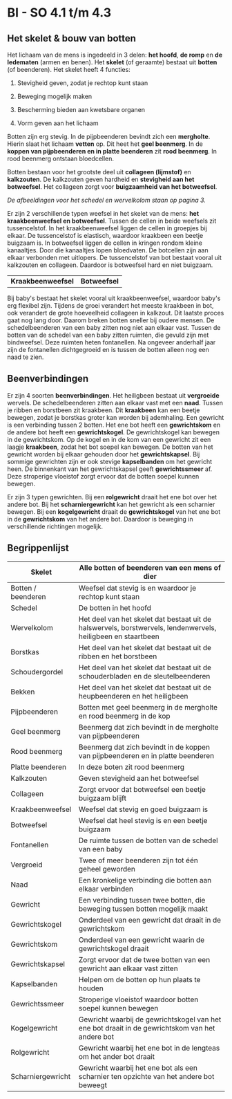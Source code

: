 # BI - SO 4.1 t/m 4.3

## Het skelet & bouw van botten

Het lichaam van de mens is ingedeeld in 3 delen: **het hoofd**, **de romp** en **de ledematen** (armen en benen). Het **skelet** (of geraamte) bestaat uit **botten** (of beenderen). Het skelet heeft 4 functies:

1. Stevigheid geven, zodat je rechtop kunt staan

2. Beweging mogelijk maken

3. Bescherming bieden aan kwetsbare organen

4. Vorm geven aan het lichaam

Botten zijn erg stevig. In de pijpbeenderen bevindt zich een **mergholte**. Hierin slaat het lichaam **vetten** op. Dit heet het **geel beenmerg**. In de **koppen van pijpbeenderen en in platte beenderen** zit **rood beenmerg**. In rood beenmerg ontstaan bloedcellen.

Botten bestaan voor het grootste deel uit **collageen (lijmstof)** en **kalkzouten**. De kalkzouten geven hardheid en **stevigheid aan het botweefsel**. Het collageen zorgt voor **buigzaamheid van het botweefsel**.

*De afbeeldingen voor het schedel en wervelkolom staan op pagina 3.*

Er zijn 2 verschillende typen weefsel in het skelet van de mens: **het kraakbeenweefsel en botweefsel**. Tussen de cellen in beide weefsels zit tussencelstof. In het kraakbeenweefsel liggen de cellen in groepjes bij elkaar. De tussencelstof is elastisch, waardoor kraakbeen een beetje buigzaam is. In botweefsel liggen de cellen in kringen rondom kleine kanaaltjes. Door die kanaaltjes lopen bloedvaten. De botcellen zijn aan elkaar verbonden met uitlopers. De tussencelstof van bot bestaat vooral uit kalkzouten en collageen. Daardoor is botweefsel hard en niet buigzaam.

|  |  |
|----|----|
| **Kraakbeenweefsel** | **Botweefsel** |

Bij baby's bestaat het skelet vooral uit kraakbeenweefsel, waardoor baby's erg flexibel zijn. Tijdens de groei verandert het meeste kraakbeen in bot, ook verandert de grote hoeveelheid collageen in kalkzout. Dit laatste proces gaat nog lang door. Daarom breken botten sneller bij oudere mensen. De schedelbeenderen van een baby zitten nog niet aan elkaar vast. Tussen de botten van de schedel van een baby zitten ruimten, die gevuld zijn met bindweefsel. Deze ruimten heten fontanellen. Na ongeveer anderhalf jaar zijn de fontanellen dichtgegroeid en is tussen de botten alleen nog een naad te zien.

## Beenverbindingen

Er zijn 4 soorten **beenverbindingen**. Het heiligbeen bestaat uit **vergroeide** wervels. De schedelbeenderen zitten aan elkaar vast met een **naad**. Tussen je ribben en borstbeen zit kraakbeen. Dit **kraakbeen** kan een beetje bewegen, zodat je borstkas groter kan worden bij ademhaling. Een gewricht is een verbinding tussen 2 botten. Het ene bot heeft een **gewrichtskom** en de andere bot heeft een **gewrichtskogel**. De gewrichtskogel kan bewegen in de gewrichtskom. Op de kogel en in de kom van een gewricht zit een laagje **kraakbeen**, zodat het bot soepel kan bewegen. De botten van het gewricht worden bij elkaar gehouden door het **gewrichtskapsel**. Bij sommige gewrichten zijn er ook stevige **kapselbanden** om het gewricht heen. De binnenkant van het gewrichtskapsel geeft **gewrichtssmeer** af. Deze stroperige vloeistof zorgt ervoor dat de botten soepel kunnen bewegen.

Er zijn 3 typen gewrichten. Bij een **rolgewricht** draait het ene bot over het andere bot. Bij het **scharniergewricht** kan het gewricht als een scharnier bewegen. Bij een **kogelgewricht** draait de **gewrichtskogel** van het ene bot in de **gewrichtskom** van het andere bot. Daardoor is beweging in verschillende richtingen mogelijk.

## Begrippenlijst

| Skelet | Alle botten of beenderen van een mens of dier |
|----|----|
| Botten / beenderen | Weefsel dat stevig is en waardoor je rechtop kunt staan |
| Schedel | De botten in het hoofd |
| Wervelkolom | Het deel van het skelet dat bestaat uit de halswervels, borstwervels, lendenwervels, heiligbeen en staartbeen |
| Borstkas | Het deel van het skelet dat bestaat uit de ribben en het borstbeen |
| Schoudergordel | Het deel van het skelet dat bestaat uit de schouderbladen en de sleutelbeenderen |
| Bekken | Het deel van het skelet dat bestaat uit de heupbeenderen en het heiligbeen |
| Pijpbeenderen | Botten met geel beenmerg in de mergholte en rood beenmerg in de kop |
| Geel beenmerg | Beenmerg dat zich bevindt in de mergholte van pijpbeenderen |
| Rood beenmerg | Beenmerg dat zich bevindt in de koppen van pijpbeenderen en in platte beenderen |
| Platte beenderen | In deze boten zit rood beenmerg |
| Kalkzouten | Geven stevigheid aan het botweefsel |
| Collageen | Zorgt ervoor dat botweefsel een beetje buigzaam blijft |
| Kraakbeenweefsel | Weefsel dat stevig en goed buigzaam is |
| Botweefsel | Weefsel dat heel stevig is en een beetje buigzaam |
| Fontanellen | De ruimte tussen de botten van de schedel van een baby |
| Vergroeid | Twee of meer beenderen zijn tot één geheel geworden |
| Naad | Een kronkelige verbinding die botten aan elkaar verbinden |
| Gewricht | Een verbinding tussen twee botten, die beweging tussen botten mogelijk maakt |
| Gewrichtskogel | Onderdeel van een gewricht dat draait in de gewrichtskom |
| Gewrichtskom | Onderdeel van een gewricht waarin de gewrichtskogel draait |
| Gewrichtskapsel | Zorgt ervoor dat de twee botten van een gewricht aan elkaar vast zitten |
| Kapselbanden | Helpen om de botten op hun plaats te houden |
| Gewrichtssmeer | Stroperige vloeistof waardoor botten soepel kunnen bewegen |
| Kogelgewricht | Gewricht waarbij de gewrichtskogel van het ene bot draait in de gewrichtskom van het andere bot |
| Rolgewricht | Gewricht waarbij het ene bot in de lengteas om het ander bot draait |
| Scharniergewricht | Gewricht waarbij het ene bot als een scharnier ten opzichte van het andere bot beweegt |
